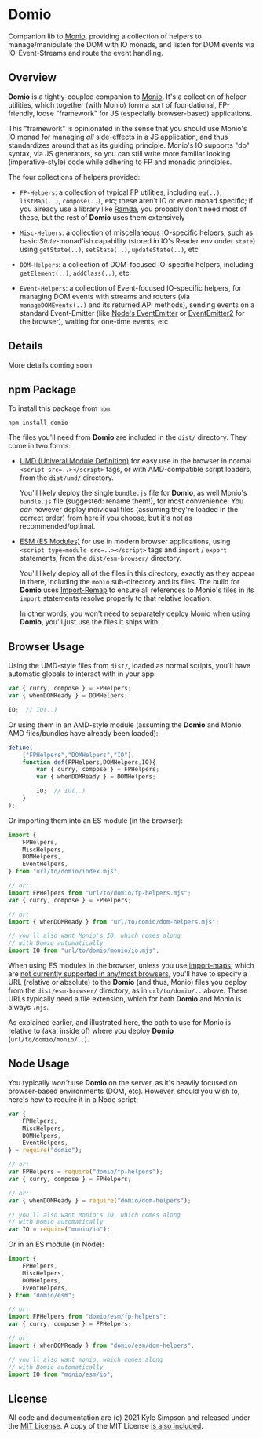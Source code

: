 # Domio

Companion lib to [Monio](https://github.com/getify/monio), providing a collection of helpers to manage/manipulate the DOM with IO monads, and listen for DOM events via IO-Event-Streams and route the event handling.

## Overview

**Domio** is a tightly-coupled companion to [Monio](https://github.com/getify/monio). It's a collection of helper utilities, which together (with Monio) form a sort of foundational, FP-friendly, loose "framework" for JS (especially browser-based) applications.

This "framework" is opinionated in the sense that you should use Monio's IO monad for managing *all* side-effects in a JS application, and thus standardizes around that as its guiding principle. Monio's IO supports "do" syntax, via JS generators, so you can still write more familiar looking (imperative-style) code while adhering to FP and monadic principles.

The four collections of helpers provided:

* `FP-Helpers`: a collection of typical FP utilities, including `eq(..)`, `listMap(..)`, `compose(..)`, etc; these aren't IO or even monad specific; if you already use a library like [Ramda](https://ramdajs.com/), you probably don't need most of these, but the rest of **Domio** uses them extensively

* `Misc-Helpers`: a collection of miscellaneous IO-specific helpers, such as basic *State*-monad'ish capability (stored in IO's Reader env under `state`) using `getState(..)`, `setState(..)`, `updateState(..)`, etc

* `DOM-Helpers`: a collection of DOM-focused IO-specific helpers, including `getElement(..)`, `addClass(..)`, etc

* `Event-Helpers`: a collection of Event-focused IO-specific helpers, for managing DOM events with streams and routers (via `manageDOMEvents(..)` and its returned API methods), sending events on a standard Event-Emitter (like [Node's EventEmitter](https://nodejs.org/api/events.html#events_class_eventemitter) or [EventEmitter2](https://github.com/EventEmitter2/EventEmitter2) for the browser), waiting for one-time events, etc

## Details

More details coming soon.

## npm Package

To install this package from `npm`:

```
npm install domio
```

The files you'll need from **Domio** are included in the `dist/` directory. They come in two forms:

* [UMD (Univeral Module Definition)](https://github.com/umdjs/umd) for easy use in the browser in normal `<script src=..></script>` tags, or with AMD-compatible script loaders, from the `dist/umd/` directory.

    You'll likely deploy the single `bundle.js` file for **Domio**, as well Monio's `bundle.js` file (suggested: rename them!), for most convenience. You *can* however deploy individual files (assuming they're loaded in the correct order) from here if you choose, but it's not as recommended/optimal.

* [ESM (ES Modules)](https://developer.mozilla.org/en-US/docs/Web/JavaScript/Guide/Modules) for use in modern browser applications, using `<script type=module src=..></script>` tags and `import` / `export` statements, from the `dist/esm-browser/` directory.

    You'll likely deploy all of the files in this directory, exactly as they appear in there, including the `monio` sub-directory and its files. The build for **Domio** uses [Import-Remap](https://github.com/getify/import-remap) to ensure all references to Monio's files in its `import` statements resolve properly to that relative location.

    In other words, you won't need to separately deploy Monio when using **Domio**, you'll just use the files it ships with.

## Browser Usage

Using the UMD-style files from `dist/`, loaded as normal scripts, you'll have automatic globals to interact with in your app:

```js
var { curry, compose } = FPHelpers;
var { whenDOMReady } = DOMHelpers;

IO;  // IO(..)
```

Or using them in an AMD-style module (assuming the **Domio** and Monio AMD files/bundles have already been loaded):

```js
define(
    ["FPHelpers","DOMHelpers","IO"],
    function def(FPHelpers,DOMHelpers,IO){
        var { curry, compose } = FPHelpers;
        var { whenDOMReady } = DOMHelpers;

        IO;  // IO(..)
    }
);
```

Or importing them into an ES module (in the browser):

```js
import {
    FPHelpers,
    MiscHelpers,
    DOMHelpers,
    EventHelpers,
} from "url/to/domio/index.mjs";

// or:
import FPHelpers from "url/to/domio/fp-helpers.mjs";
var { curry, compose } = FPHelpers;

// or:
import { whenDOMReady } from "url/to/domio/dom-helpers.mjs";

// you'll also want Monio's IO, which comes along
// with Domio automatically
import IO from "url/to/domio/monio/io.mjs";
```

When using ES modules in the browser, unless you use [import-maps](https://github.com/WICG/import-maps), which are [not currently supported in any/most browsers](https://caniuse.com/import-maps), you'll have to specify a URL (relative or absolute) to the **Domio** (and thus, Monio) files you deploy from the `dist/esm-browser/` directory, as in `url/to/domio/..` above. These URLs typically need a file extension, which for both **Domio** and Monio is always `.mjs`.

As explained earlier, and illustrated here, the path to use for Monio is relative to (aka, inside of) where you deploy **Domio** (`url/to/domio/monio/..`).

## Node Usage

You typically *won't* use **Domio** on the server, as it's heavily focused on browser-based environments (DOM, etc). However, should you wish to, here's how to require it in a Node script:

```js
var {
    FPHelpers,
    MiscHelpers,
    DOMHelpers,
    EventHelpers,
} = require("domio");

// or:
var FPHelpers = require("domio/fp-helpers");
var { curry, compose } = FPHelpers;

// or:
var { whenDOMReady } = require("domio/dom-helpers");

// you'll also want Monio's IO, which comes along
// with Domio automatically
var IO = require("monio/io");
```

Or in an ES module (in Node):

```js
import {
    FPHelpers,
    MiscHelpers,
    DOMHelpers,
    EventHelpers,
} from "domio/esm";

// or:
import FPHelpers from "domio/esm/fp-helpers";
var { curry, compose } = FPHelpers;

// or:
import { whenDOMReady } from "domio/esm/dom-helpers";

// you'll also want monio, which comes along
// with Domio automatically
import IO from "monio/esm/io";
```

## License

All code and documentation are (c) 2021 Kyle Simpson and released under the [MIT License](http://getify.mit-license.org/). A copy of the MIT License [is also included](LICENSE.txt).
